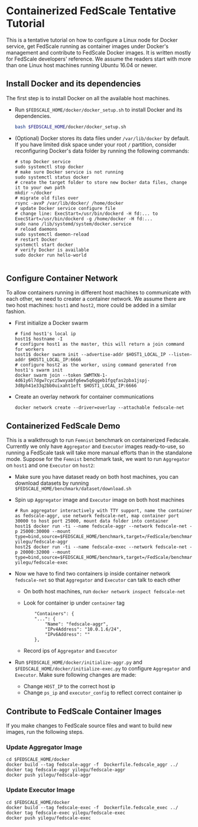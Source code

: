 # Containerized FedScale Tentative Tutorial
This is a tentative tutorial on how to configure a Linux node for Docker service, get FedScale running as container images under Docker's management and contribute to FedScale Docker images. It is written mostly for FedScale developers' reference. We assume the readers start with more than one Linux host machines running Ubuntu 16.04 or newer. 

## Install Docker and its dependencies

The first step is to install Docker on all the available host machines.

- Run `$FEDSCALE_HOME/docker/docker_setup.sh` to install Docker and its dependencies. 


	 ```bash
	 bash $FEDSCALE_HOME/docker/docker_setup.sh
	 ```
	 
- (Optional) Docker stores its data files under `/var/lib/docker` by default. If you have limited disk space under your root `/` partition, consider reconfiguring Docker's data folder by running the following commands:


	```
	# stop Docker service
	sudo systemctl stop docker
	# make sure Docker service is not running
	sudo systemctl status docker
	# create the target folder to store new Docker data files, change it to your own path
	mkdir ~/docker
	# migrate old files over
	rsync -avxP /var/lib/docker/ /home/docker
	# update Docker service configure file
	# change line: ExecStart=/usr/bin/dockerd -H fd:... to ExecStart=/usr/bin/dockerd -g /home/docker -H fd:...
	sudo nano /lib/systemd/system/docker.service
	# reload daemons
	sudo systemctl daemon-reload
	# restart Docker
	systemctl start docker
	# verify Docker is available
	sudo docker run hello-world
		
	```
	
## Configure Container Network
To allow containers running in different host machines to communicate with each other, we need to creater a container network. We assume there are two host machines: `host1` and `host2`, more could be added in a similar fashion.

- First initialize a Docker swarm

	```
	# find host1's local ip
	host1$ hostname -I
	# configure host1 as the master, this will return a join command for workers
	host1$ docker swarm init --advertise-addr $HOST1_LOCAL_IP --listen-addr $HOST1_LOCAL_IP:6666
	# configure host2 as the worker, using command generated from host1's swarm init
	docker swarm join --token SWMTKN-1-4d61y6l7dgw7cycz5wxyabfg6ew5q6qgeb1fgqfas2pba1jspj-3d8ph41e33q2bb0uixaht1eft $HOST1_LOCAL_IP:6666
	```
	
- Create an overlay network for container communications

	```
	docker network create --driver=overlay --attachable fedscale-net
	```
	
## Containerized FedScale Demo
This is a walkthrough to run `Femnist` benchmark on containerized Fedscale. Currently we only have `Aggregator` and `Executor` images ready-to-use, so running a FedScale task will take more manual efforts than in the standalone mode. Suppose for the `Femnist` benchmark task, we want to run `Aggregator` on `host1` and one `Executor` on `host2`:

- Make sure you have dataset ready on both host machines, you can download datasets by running `$FEDSCALE_HOME/benchmark/dataset/download.sh` 

- Spin up `Aggregator` image and `Executor` image on both host machines

	```
	# Run aggregator interactively with TTY support, name the container as fedscale-aggr, use network fedscale-net, map container port 30000 to host port 25000, mount data folder into container
	host1$ docker run -ti --name fedscale-aggr --network fedscale-net -p 25000:30000 --mount type=bind,source=$FEDSCALE_HOME/benchmark,target=/FedScale/benchmark,readonly yilegu/fedscale-aggr
	host2$ docker run -ti --name fedscale-exec --network fedscale-net -p 20000:32000 --mount type=bind,source=$FEDSCALE_HOME/benchmark,target=/FedScale/benchmark,readonly yilegu/fedscale-exec
	```
- Now we have to find two containers ip inside container network `fedscale-net` so that `Aggregator` and `Executor` can talk to each other

	- On both host machines, run `docker network inspect fedscale-net`
	- Look for container ip under `container` tag
	
		```
		    "Containers": {
            "...": {
                "Name": "fedscale-aggr",
                "IPv4Address": "10.0.1.6/24",
                "IPv6Address": ""
            },
		```
	- Record ips of `Aggregator` and `Executor`
- Run `$FEDSCALE_HOME/docker/initialize-aggr.py` and `$FEDSCALE_HOME/docker/initialize-exec.py` to configure `Aggregator` and `Executor`. Make sure following changes are made:
	- Change `HOST_IP` to the correct host ip
	- Change `ps_ip` and `executor_config` to reflect correct container ip

	
## Contribute to FedScale Container Images
If you make changes to FedScale source files and want to build new images, run the following steps.

### Update Aggregator Image

```
cd $FEDSCALE_HOME/docker
docker build --tag fedscale-aggr -f  Dockerfile.fedscale_aggr ../
docker tag fedscale-aggr yilegu/fedscale-aggr
docker push yilegu/fedscale-aggr
```

### Update Executor Image

```
cd $FEDSCALE_HOME/docker
docker build --tag fedscale-exec -f  Dockerfile.fedscale_exec ../
docker tag fedscale-exec yilegu/fedscale-exec
docker push yilegu/fedscale-exec
```


		